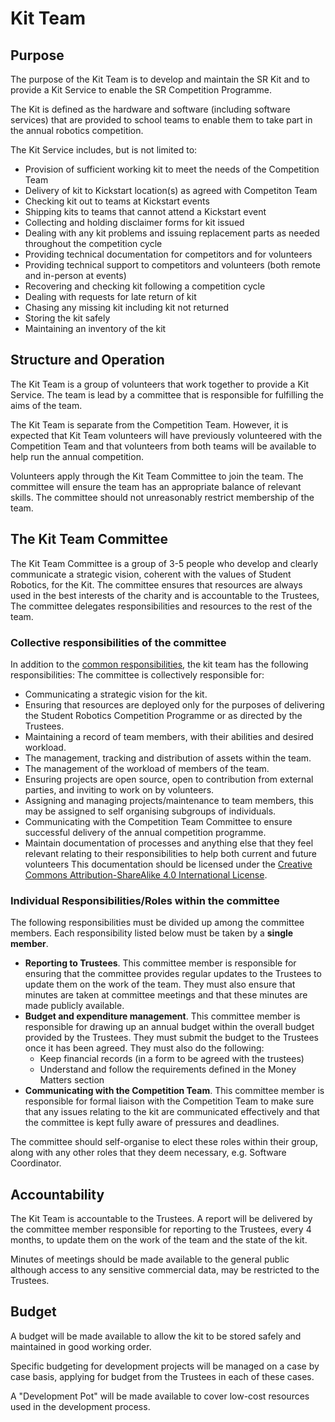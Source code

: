# Kit Team

## Purpose

The purpose of the Kit Team is to develop and maintain the SR Kit and to provide a Kit Service to enable the SR Competition Programme.  

The Kit is defined as the hardware and software (including software services) that are provided to school teams to enable them to take part in the annual robotics competition.

The Kit Service includes, but is not limited to:
* Provision of sufficient working kit to meet the needs of the Competition Team
* Delivery of kit to Kickstart location(s) as agreed with Competiton Team
* Checking kit out to teams at Kickstart events
* Shipping kits to teams that cannot attend a Kickstart event
* Collecting and holding disclaimer forms for kit issued
* Dealing with any kit problems and issuing replacement parts as needed throughout the competition cycle
* Providing technical documentation for competitors and for volunteers
* Providing technical support to competitors and volunteers (both remote and in-person at events)
* Recovering and checking kit following a competition cycle
* Dealing with requests for late return of kit
* Chasing any missing kit including kit not returned
* Storing the kit safely
* Maintaining an inventory of the kit


## Structure and Operation

The Kit Team is a group of volunteers that work together to provide a Kit Service. The team is lead by a committee that is responsible for fulfilling the aims of the team.

The  Kit Team is separate from the Competition Team. However, it is expected that Kit Team volunteers will have previously volunteered with the Competition Team and that volunteers from both teams will be available to help run the annual competition. 

Volunteers apply through the Kit Team Committee to join the team. The committee will ensure the team has an appropriate balance of relevant skills. The committee should not unreasonably restrict membership of the team.

## The Kit Team Committee

The Kit Team Committee is a group of 3-5 people who develop and clearly communicate a strategic vision, coherent with the values of Student Robotics, for the Kit. The committee ensures that resources are always used in the best interests of the charity and is accountable to the Trustees, The committee delegates responsibilities and resources to the rest of the team.
 

### Collective responsibilities of the committee

In addition to the [common responsibilities](./common-responsibilities.md), the kit team has the following responsibilities:
The committee is collectively responsible for:

* Communicating a strategic vision for the kit.
* Ensuring that resources are deployed only for the purposes of delivering the Student Robotics Competition Programme or as directed by the Trustees.
* Maintaining a record of team members, with their abilities and desired workload.
* The management, tracking and distribution of assets within the team.
* The management of the workload of members of the team.
* Ensuring projects are open source, open to contribution from external parties, and inviting to work on by volunteers.
* Assigning and managing projects/maintenance to team members, this may be assigned to self organising subgroups of individuals.
* Communicating with the Competition Team Committee to ensure successful delivery of the annual competition programme.
* Maintain documentation of processes and anything else that they feel relevant relating to their responsibilities to help both current and future volunteers This documentation should be licensed under the [Creative Commons Attribution-ShareAlike 4.0 International License](https://creativecommons.org/licenses/by-sa/4.0/).

### Individual Responsibilities/Roles within the committee

The following responsibilities must be divided up among the committee members. Each responsibility listed below must be taken by a **single member**. 

* **Reporting to Trustees**. This committee member is responsible for ensuring that the committee provides regular updates to the Trustees to update them on the work of the team. They must also ensure that minutes are taken at committee meetings and that these minutes are made publicly available.
* **Budget and expenditure management**. This committee member is responsible for drawing up an annual budget within the overall budget provided by the Trustees. They must submit the budget to the Trustees once it has been agreed. They must also do the following:
  * Keep financial records (in a form to be agreed with the trustees)
  * Understand and follow the requirements defined in the Money Matters section
* **Communicating with the Competition Team**. This committee member is responsible for formal liaison with the Competition Team to make sure that any issues relating to the kit are communicated effectively and that the committee is kept fully aware of pressures and deadlines.

The committee should self-organise to elect these roles within their group, along with any other roles that they deem necessary, e.g. Software Coordinator.


## Accountability

The Kit Team is accountable to the Trustees. A report will be delivered by the committee member responsible for reporting to the Trustees, every 4 months, to update them on the work of the team and the state of the kit.

Minutes of meetings should be made available to the general public although access to any sensitive commercial data, may be restricted to the Trustees.

## Budget

A budget will be made available to allow the kit to be stored safely and maintained in good working order. 

Specific budgeting for development projects will be managed on a case by case basis, applying for budget from the Trustees in each of these cases. 

A "Development Pot" will be made available to cover low-cost resources used in the development process.

